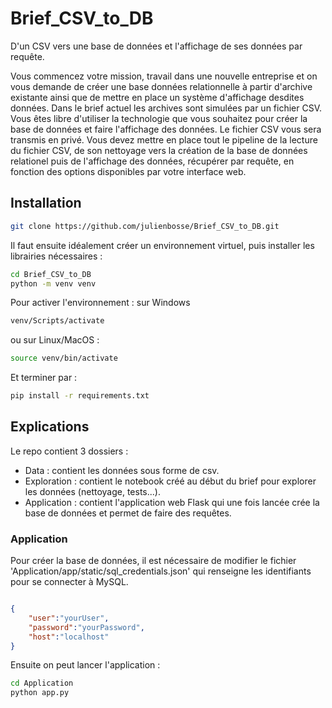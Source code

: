 # Brief_CSV_to_DB
D'un CSV vers une base de données et l'affichage de ses données par requête.

Vous commencez votre mission, travail dans une nouvelle entreprise et on vous demande de créer une base données relationnelle à partir d'archive existante ainsi que de mettre en place un système d'affichage desdites données. Dans le brief actuel les archives sont simulées par un fichier CSV. Vous êtes libre d'utiliser la technologie que vous souhaitez pour créer la base de données et faire l'affichage des données. Le fichier CSV vous sera transmis en privé. Vous devez mettre en place tout le pipeline de la lecture du fichier CSV, de son nettoyage vers la création de la base de données relationel puis de l'affichage des données, récupérer par requête, en fonction des options disponibles par votre interface web.

## Installation

```bash
git clone https://github.com/julienbosse/Brief_CSV_to_DB.git
```

Il faut ensuite idéalement créer un environnement virtuel, puis installer les librairies nécessaires :

```bash
cd Brief_CSV_to_DB
python -m venv venv
```

Pour activer l'environnement : sur Windows
```bash
venv/Scripts/activate
```

ou sur Linux/MacOS :
```bash
source venv/bin/activate
```

Et terminer par :
```bash
pip install -r requirements.txt
```

## Explications

Le repo contient 3 dossiers :

- Data : contient les données sous forme de csv.
- Exploration : contient le notebook créé au début du brief pour explorer les données (nettoyage, tests...).
- Application : contient l'application web Flask qui une fois lancée crée la base de données et permet de faire des requêtes.

### Application

Pour créer la base de données, il est nécessaire de modifier le fichier 'Application/app/static/sql_credentials.json' qui renseigne les identifiants pour se connecter à MySQL.

```json

{
    "user":"yourUser",
    "password":"yourPassword",
    "host":"localhost"
}

```

Ensuite on peut lancer l'application :

```bash
cd Application
python app.py
```
